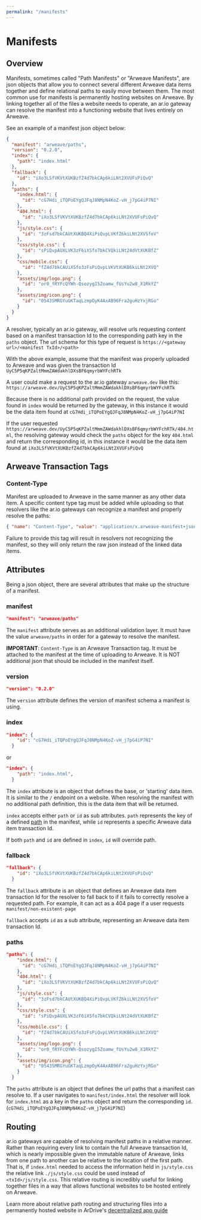 ```yaml
---
permalink: "/manifests"
---
```


# Manifests

## Overview

Manifests, sometimes called "Path Manifests" or "Arweave Manifests", are json objects that allow you to connect several different Arweave data items together and define relational paths to easily move between them.
The most common use for manifests is permanently hosting websites on Arweave. By linking together all of the files a website needs to operate, an ar.io gateway can resolve the manifest into a functioning website that lives entirely on Arweave.

See an example of a manifest json object below:

```json
{
  "manifest": "arweave/paths",
  "version": "0.2.0",
  "index": {
    "path": "index.html"
  },
  "fallback": {
    "id": "iXo3LSfVKVtXUKBzfZ4d7bkCAp6kiLNt2XVUFsPiQvQ"
  },
  "paths": {
    "index.html": {
      "id": "cG7Hdi_iTQPoEYgQJFqJ8NMpN4KoZ-vH_j7pG4iP7NI"
    },
    "404.html": {
      "id": "iXo3LSfVKVtXUKBzfZ4d7bkCAp6kiLNt2XVUFsPiQvQ"
    },
    "js/style.css": {
      "id": "3zFsd7bkCAUtXUKBQ4XiPiQvpLVKfZ6kiLNt2XVSfoV"
    },
    "css/style.css": {
      "id": "sPiQvpAUXLVK3zF6iXSfo7bkCVQkiLNt24dVtXUKBfZ"
    },
    "css/mobile.css": {
      "id": "fZ4d7bkCAUiXSfo3zFsPiQvpLVKVtXUKB6kiLNt2XVQ"
    },
    "assets/img/logo.png": {
      "id": "or0_fRYFcQYWh-QsozygI5Zoamw_fUsYu2w8_X1RkYZ"
    },
    "assets/img/icon.png": {
      "id": "0543SMRGYuGKTaqLzmpOyK4AxAB96Fra2guHzYxjRGo"
    }
  }
}
```

A resolver, typically an ar.io gateway, will resolve urls requesting content based on a manifest transaction Id to the corresponding path key in the `paths` object. The url schema for this type of request is `https://<gateway url>/<manifest TxId>/<path>` 

With the above example, assume that the manifest was properly uploaded to Arweave and was given the transaction Id `UyC5P5qKPZaltMmmZAWdakhlDXsBF6qmyrbWYFchRTk`

A user could make a request to the ar.io gateway `arweave.dev` like this: `https://arweave.dev/UyC5P5qKPZaltMmmZAWdakhlDXsBF6qmyrbWYFchRTk`

Because there is no additional path provided on the request, the value found in `index` would be returned by the gateway, in this instance it would be the data item found at `cG7Hdi_iTQPoEYgQJFqJ8NMpN4KoZ-vH_j7pG4iP7NI`

If the user requested `https://arweave.dev/UyC5P5qKPZaltMmmZAWdakhlDXsBF6qmyrbWYFchRTk/404.html`, the resolving gateway would check the `paths` object for the key `404.html` and return the corresponding id, in this instance it would be the data item found at `iXo3LSfVKVtXUKBzfZ4d7bkCAp6kiLNt2XVUFsPiQvQ`



## Arweave Transaction Tags

### Content-Type

Manifest are uploaded to Arweave in the same manner as any other data item. A specific content type tag must be added while uploading so that resolvers like the ar.io gateways can recognize a manifest and properly resolve the paths:

```json
{ "name": "Content-Type", "value": "application/x.arweave-manifest+json" }
```

Failure to provide this tag will result in resolvers not recognizing the manifest, so they will only return the raw json instead of the linked data items.

## Attributes

Being a json object, there are several attributes that make up the structure of a manifest.

### manifest

```json
"manifest": "arweave/paths"
```

The `manifest` attribute serves as an additional validation layer. It must have the value `arweave/paths` in order for a gateway to resolve the manifest.

**IMPORTANT**: `Content-Type` is an Arweave Transaction tag. It must be attached to the manifest at the time of uploading to Arweave. It is NOT additional json that should be included in the manifest itself. 

### version

```json
"version": "0.2.0"
```

The `version` attribute defines the version of manifest schema a manifest is using.

### index

```json
"index": {
    "id": "cG7Hdi_iTQPoEYgQJFqJ8NMpN4KoZ-vH_j7pG4iP7NI"
  }
```

or

```json
"index": {
    "path": "index.html",
  }
```
<!-- 
or

```json
"index": {
    "path": "index.html",
    "id": "cG7Hdi_iTQPoEYgQJFqJ8NMpN4KoZ-vH_j7pG4iP7NI"
  }
``` -->

The `index` attribute is an object that defines the base, or 'starting' data item. It is similar to the `/` endpoint on a website. When resolving the manifest with no additional path definition, this is the data item that will be returned.

`index` accepts either `path` or `id` as sub attributes. `path` represents the key of a defined [path](#paths) in the manifest, while `id` represents a specific Arweave data item transaction Id.

If both `path` and `id` are defined in `index`, `id` will override path.

### fallback

```json
"fallback": {
    "id": "iXo3LSfVKVtXUKBzfZ4d7bkCAp6kiLNt2XVUFsPiQvQ"
  }
```

The `fallback` attribute is an object that defines an Arweave data item transaction Id for the resolver to fall back to if it fails to correctly resolve a requested path. For example, it can act as a 404 page if a user requests `manifest/non-existent-page`

`fallback` accepts `id` as a sub attribute, representing an Arweave data item transaction Id.

### paths

```json
"paths": {
    "index.html": {
      "id": "cG7Hdi_iTQPoEYgQJFqJ8NMpN4KoZ-vH_j7pG4iP7NI"
    },
    "404.html": {
      "id": "iXo3LSfVKVtXUKBzfZ4d7bkCAp6kiLNt2XVUFsPiQvQ"
    },
    "js/style.css": {
      "id": "3zFsd7bkCAUtXUKBQ4XiPiQvpLVKfZ6kiLNt2XVSfoV"
    },
    "css/style.css": {
      "id": "sPiQvpAUXLVK3zF6iXSfo7bkCVQkiLNt24dVtXUKBfZ"
    },
    "css/mobile.css": {
      "id": "fZ4d7bkCAUiXSfo3zFsPiQvpLVKVtXUKB6kiLNt2XVQ"
    },
    "assets/img/logo.png": {
      "id": "or0_fRYFcQYWh-QsozygI5Zoamw_fUsYu2w8_X1RkYZ"
    },
    "assets/img/icon.png": {
      "id": "0543SMRGYuGKTaqLzmpOyK4AxAB96Fra2guHzYxjRGo"
    }
  }
```

The `paths` attribute is an object that defines the url paths that a manifest can resolve to. If a user navigates to `manifest/index.html` the resolver will look for `index.html` as a key in the `paths` object and return the corresponding `id`. (`cG7Hdi_iTQPoEYgQJFqJ8NMpN4KoZ-vH_j7pG4iP7NI`)


## Routing

ar.io gateways are capable of resolving manifest paths in a relative manner. Rather than requiring every link to contain the full Arweave transaction Id, which is nearly impossible given the immutable nature of Arweave, links from one path to another can be relative to the location of the first path. That is, if `index.html` needed to access the information held in `js/style.css` the relative link `./js/style.css` could be used instead of `<txId>/js/style.css`. This relative routing is incredibly useful for linking together files in a way that allows functional websites to be hosted entirely on Arweave.

Learn more about relative path routing and structuring files into a permanently hosted website in ArDrive's [decentralized app guide](https://docs.ardrive.io/docs/misc/deploy/paths.html)